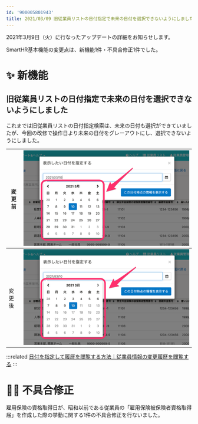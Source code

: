 ```yaml
---
id: '900005801943'
title: 2021/03/09 旧従業員リストの日付指定で未来の日付を選択できないようにしました 他1件
---
```

2021年3月9日（火）に行なったアップデートの詳細をお知らせします。

SmartHR基本機能の変更点は、新機能1件・不具合修正1件でした。

# ✨ 新機能

## 旧従業員リストの日付指定で未来の日付を選択できないようにしました

これまでは旧従業員リストの日付指定検索は、未来の日付も選択ができていましたが、今回の改修で操作日より未来の日付をグレーアウトにし、選択できないようにしました。

| 変更前 | ![__________2021-03-10_10_24_55.png](./__________2021-03-10_10_24_55.png) |
| --- | --- |
| 変更後 | ![__________2021-03-10_10_23_30-2.png](./__________2021-03-10_10_23_30-2.png) |

:::related
[日付を指定して履歴を閲覧する方法｜従業員情報の変更履歴を閲覧する](https://knowledge.smarthr.jp/hc/ja/articles/360026262633)
:::

# 👨‍⚕️ 不具合修正

雇用保険の資格取得日が、昭和以前である従業員の「雇用保険被保険者資格取得届」を作成した際の挙動に関する1件の不具合修正を行ないました。
